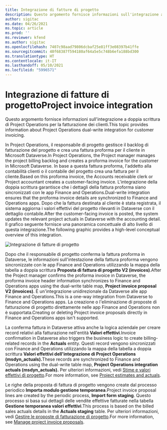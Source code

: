 ```yaml
---
title: Integrazione di fatture di progetto
description: Questo argomento fornisce informazioni sull'integrazione a doppia scrittura di Project Operations per la fatturazione dei clienti.
author: sigitac
ms.date: 04/26/2021
ms.topic: article
ms.prod: ''
ms.reviewer: kfend
ms.author: sigitac
ms.openlocfilehash: 7407c98aad79806dcbaf25e81ff3e08397b41ffe
ms.sourcegitcommit: 40f68387f594180af64a5e5c748b6efa188bd300
ms.translationtype: HT
ms.contentlocale: it-IT
ms.lasthandoff: 05/10/2021
ms.locfileid: "5996571"
---
```

# <a name="project-invoice-integration"></a><span data-ttu-id="85398-103">Integrazione di fatture di progetto</span><span class="sxs-lookup"><span data-stu-id="85398-103">Project invoice integration</span></span>

<span data-ttu-id="85398-104">Questo argomento fornisce informazioni sull'integrazione a doppia scrittura di Project Operations per la fatturazione dei clienti.</span><span class="sxs-lookup"><span data-stu-id="85398-104">This topic provides information about Project Operations dual-write integration for customer invoicing.</span></span>

<span data-ttu-id="85398-105">In Project Operations, il responsabile di progetto gestisce il backlog di fatturazione del progetto e crea una fattura proforma per il cliente in Microsoft Dataverse.</span><span class="sxs-lookup"><span data-stu-id="85398-105">In Project Operations, the Project manager manages the project billing backlog and creates a proforma invoice for the customer in Microsoft Dataverse.</span></span> <span data-ttu-id="85398-106">In base a questa fattura proforma, l'addetto alla contabilità clienti o il contabile del progetto crea una fattura per il cliente.</span><span class="sxs-lookup"><span data-stu-id="85398-106">Based on this proforma invoice, the Accounts receivable clerk or Project accountant creates a customer-facing invoice.</span></span> <span data-ttu-id="85398-107">L'integrazione della doppia scrittura garantisce che i dettagli della fattura proforma siano sincronizzati con le app Finance and Operations.</span><span class="sxs-lookup"><span data-stu-id="85398-107">Dual-write integration ensures that the proforma invoice details are synchronized to Finance and Operations apps.</span></span> <span data-ttu-id="85398-108">Dopo che la fattura destinata al cliente è stata registrata, il sistema aggiorna i valori effettivi del progetto rilevanti in Dataverse con il dettaglio contabile.</span><span class="sxs-lookup"><span data-stu-id="85398-108">After the customer-facing invoice is posted, the system updates the relevant project actuals in Dataverse with the accounting detail.</span></span> <span data-ttu-id="85398-109">Il grafico seguente fornisce una panoramica concettuale di alto livello di questa integrazione.</span><span class="sxs-lookup"><span data-stu-id="85398-109">The following graphic provides a high-level conceptual overview of this integration.</span></span>

   ![Integrazione di fatture di progetto](./media/DW5Invoicing.png)

<span data-ttu-id="85398-111">Dopo che il responsabile di progetto conferma la fattura proforma in Dataverse, le informazioni sull'intestazione della fattura proforma vengono sincronizzate con le app Finance and Operations utilizzando la mappa della tabella a doppia scrittura **Proposta di fattura di progetto V2 (invoices)**.</span><span class="sxs-lookup"><span data-stu-id="85398-111">After the Project manager confirms the proforma invoice in Dataverse, the proforma invoice header information synchronizes to Finance and Operations apps using the dual-write table map, **Project invoice proposal V2 (invoices)**.</span></span> <span data-ttu-id="85398-112">È un'integrazione unidirezionale da Dataverse alle app Finance and Operations.</span><span class="sxs-lookup"><span data-stu-id="85398-112">This is a one-way integration from Dataverse to Finance and Operations apps.</span></span> <span data-ttu-id="85398-113">La creazione o l'eliminazione di proposte di fatturazione di progetto direttamente nelle app Finance and Operations non è supportata.</span><span class="sxs-lookup"><span data-stu-id="85398-113">Creating or deleting Project invoice proposals directly in Finance and Operations apps isn't supported.</span></span>

<span data-ttu-id="85398-114">La conferma fattura in Dataverse attiva anche la logica aziendale per creare record relativi alla fatturazione nell'entità **Valori effettivi**.</span><span class="sxs-lookup"><span data-stu-id="85398-114">Invoice confirmation in Dataverse also triggers the business logic to create billing-related records in the **Actuals** entity.</span></span> <span data-ttu-id="85398-115">Questi record vengono sincronizzati con Finance and Operations utilizzando la mappa della tabella a doppia scrittura **Valori effettivi dell'integrazione di Project Operations (msdyn\_actuals).**</span><span class="sxs-lookup"><span data-stu-id="85398-115">These records are synchronized to Finance and Operations using the dual-write table map, **Project Operations integration actuals (msdyn\_actuals).**</span></span> <span data-ttu-id="85398-116">Per ulteriori informazioni, vedi [Stime e valori effettivi di progetto](resource-dual-write-estimates-actuals.md).</span><span class="sxs-lookup"><span data-stu-id="85398-116">For more information, see [Project estimates and actuals](resource-dual-write-estimates-actuals.md).</span></span> 

<span data-ttu-id="85398-117">Le righe della proposta di fattura di progetto vengono create dal processo periodico **Importa modulo gestione temporanea**.</span><span class="sxs-lookup"><span data-stu-id="85398-117">Project invoice proposal lines are created by the periodic process, **Import form staging**.</span></span> <span data-ttu-id="85398-118">Questo processo si basa sui dettagli delle vendite effettive fatturate nella tabella **Gestione temporanea valori effettivi**.</span><span class="sxs-lookup"><span data-stu-id="85398-118">This process is based on the billed sales actuals details in the **Actuals staging** table.</span></span> <span data-ttu-id="85398-119">Per ulteriori informazioni, vedi [Gestire le proposte di fatturazione di progetto](../invoicing/format-update-project-invoice-proposals.md#create-project-invoice-proposals).</span><span class="sxs-lookup"><span data-stu-id="85398-119">For more information, see [Manage project invoice proposals](../invoicing/format-update-project-invoice-proposals.md#create-project-invoice-proposals).</span></span> 
